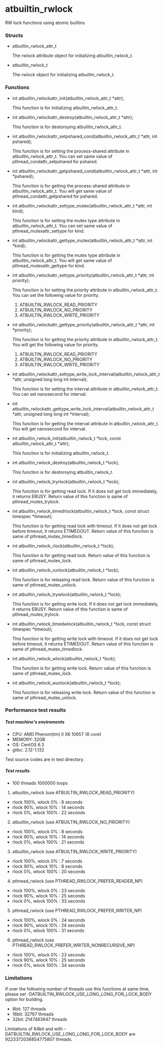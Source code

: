 atbuiltin_rwlock
================

RW lock functions using atomic builtins

### Structs ###

* atbuiltin_rwlock_attr_t

  The rwlock attribute object for initializing atbuiltin_rwlock_t.

* atbuiltin_rwlock_t

  The rwlock object for initializing atbuiltin_rwlock_t.

### Functions ###

* int atbuiltin_rwlockattr_init(atbuiltin_rwlock_attr_t *attr);

  This function is for initializing atbuiltin_rwlock_attr_t.

* int atbuiltin_rwlockattr_destroy(atbuiltin_rwlock_attr_t *attr);

  This function is for destoroying atbuiltin_rwlock_attr_t.

* int atbuiltin_rwlockattr_setpshared_cond(atbuiltin_rwlock_attr_t *attr, int pshared);

  This function is for setting the process-shared attribute in atbuiltin_rwlock_attr_t. You can set same value of pthread_condattr_setpshared for pshared.

* int atbuiltin_rwlockattr_getpshared_cond(atbuiltin_rwlock_attr_t *attr, int *pshared);

  This function is for getting the process-shared attribute in atbuiltin_rwlock_attr_t. You will get same value of pthread_condattr_getpshared for pshared.

* int atbuiltin_rwlockattr_settype_mutex(atbuiltin_rwlock_attr_t *attr, int kind);

  This function is for setting the mutex type attribute in atbuiltin_rwlock_attr_t. You can set same value of pthread_mutexattr_settype for kind.

* int atbuiltin_rwlockattr_gettype_mutex(atbuiltin_rwlock_attr_t *attr, int *kind);

  This function is for getting the mutex type attribute in atbuiltin_rwlock_attr_t. You will get same value of pthread_mutexattr_gettype for kind.

* int atbuiltin_rwlockattr_settype_priority(atbuiltin_rwlock_attr_t *attr, int priority);

  This function is for setting the priority attribute in atbuiltin_rwlock_attr_t. You can set the following value for priority.
  1. ATBUILTIN_RWLOCK_READ_PRIORITY
  2. ATBUILTIN_RWLOCK_NO_PRIORITY
  3. ATBUILTIN_RWLOCK_WRITE_PRIORITY

* int atbuiltin_rwlockattr_gettype_priority(atbuiltin_rwlock_attr_t *attr, int *priority);

  This function is for getting the priority attribute in atbuiltin_rwlock_attr_t. You will get the following value for priority.
  1. ATBUILTIN_RWLOCK_READ_PRIORITY
  2. ATBUILTIN_RWLOCK_NO_PRIORITY
  3. ATBUILTIN_RWLOCK_WRITE_PRIORITY

* int atbuiltin_rwlockattr_settype_write_lock_interval(atbuiltin_rwlock_attr_t *attr, unsigned long long int interval);

  This function is for setting the interval attribute in atbuiltin_rwlock_attr_t. You can set nanosecond for interval.

* int atbuiltin_rwlockattr_gettype_write_lock_interval(atbuiltin_rwlock_attr_t *attr, unsigned long long int *interval);

  This function is for getting the interval attribute in atbuiltin_rwlock_attr_t. You will get nanosecond for interval.

* int atbuiltin_rwlock_init(atbuiltin_rwlock_t *lock, const atbuiltin_rwlock_attr_t *attr);

  This function is for initializing atbuiltin_rwlock_t.

* int atbuiltin_rwlock_destroy(atbuiltin_rwlock_t *lock);

  This function is for destoroying atbuiltin_rwlock_t.

* int atbuiltin_rwlock_tryrlock(atbuiltin_rwlock_t *lock);

  This function is for getting read lock. If it does not get lock immediately, it returns EBUSY. Return value of this function is same of pthread_mutex_trylock.

* int atbuiltin_rwlock_timedrlock(atbuiltin_rwlock_t *lock, const struct timespec *timeout);

  This function is for getting read lock with timeout. If it does not get lock before timeout, it returns ETIMEDOUT. Return value of this function is same of pthread_mutex_timedlock.

* int atbuiltin_rwlock_rlock(atbuiltin_rwlock_t *lock);

  This function is for getting read lock. Return value of this function is same of pthread_mutex_lock.

* int atbuiltin_rwlock_runlock(atbuiltin_rwlock_t *lock);

  This function is for releasing read lock. Return value of this function is same of pthread_mutex_unlock.

* int atbuiltin_rwlock_trywlock(atbuiltin_rwlock_t *lock);

  This function is for getting write lock. If it does not get lock immediately, it returns EBUSY. Return value of this function is same of pthread_mutex_trylock.

* int atbuiltin_rwlock_timedwlock(atbuiltin_rwlock_t *lock, const struct timespec *timeout);

  This function is for getting write lock with timeout. If it does not get lock before timeout, it returns ETIMEDOUT. Return value of this function is same of pthread_mutex_timedlock.

* int atbuiltin_rwlock_wlock(atbuiltin_rwlock_t *lock);

  This function is for getting write lock. Return value of this function is same of pthread_mutex_lock.

* int atbuiltin_rwlock_wunlock(atbuiltin_rwlock_t *lock);

  This function is for releasing write lock. Return value of this function is same of pthread_mutex_unlock.

### Performance test results ###
##### Test machine's enviroments #####
* CPU: AMD Phenom(tm) II X6 1065T (6 core)
* MEMORY: 32GB
* OS: CentOS 6.3
* glibc: 2.12-1.132

Test source codes are in test directory.
##### Test results #####
* 100 threads 1000000 loops

1. atbuiltin_rwlock (use ATBUILTIN_RWLOCK_READ_PRIORITY)
  * rlock 100%, wlock   0% :  8 seconds
  * rlock  90%, wlock  10% : 14 seconds
  * rlock   0%, wlock 100% : 22 seconds

2. atbuiltin_rwlock (use ATBUILTIN_RWLOCK_NO_PRIORITY)
  * rlock 100%, wlock   0% :  8 seconds
  * rlock  90%, wlock  10% : 14 seconds
  * rlock   0%, wlock 100% : 21 seconds

3. atbuiltin_rwlock (use ATBUILTIN_RWLOCK_WRITE_PRIORITY)
  * rlock 100%, wlock   0% :  7 seconds
  * rlock  90%, wlock  10% :  8 seconds
  * rlock   0%, wlock 100% : 20 seconds

4. pthread_rwlock (use PTHREAD_RWLOCK_PREFER_READER_NP)
  * rlock 100%, wlock   0% : 23 seconds
  * rlock  90%, wlock  10% : 25 seconds
  * rlock   0%, wlock 100% : 33 seconds

5. pthread_rwlock (use PTHREAD_RWLOCK_PREFER_WRITER_NP)
  * rlock 100%, wlock   0% : 24 seconds
  * rlock  90%, wlock  10% : 24 seconds
  * rlock   0%, wlock 100% : 31 seconds

6. pthread_rwlock (use PTHREAD_RWLOCK_PREFER_WRITER_NONRECURSIVE_NP)
  * rlock 100%, wlock   0% : 23 seconds
  * rlock  90%, wlock  10% : 25 seconds
  * rlock   0%, wlock 100% : 34 seconds

### Limitations ###
If over the following number of threads use this functions at same time, please set -DATBUILTIN_RWLOCK_USE_LONG_LONG_FOR_LOCK_BODY option for building.
* 8bit: 127 threads
* 16bit: 32767 threads
* 32bit: 2147483647 threads

Limitations of 64bit and with -DATBUILTIN_RWLOCK_USE_LONG_LONG_FOR_LOCK_BODY are 9223372036854775807 threads.
